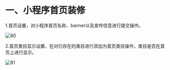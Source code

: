 # 一、小程序首页装修

1.首页设置，对小程序首页名称、banner以及宣传信息进行提交操作。

![80](http://tradeany-test.oss-cn-qingdao.aliyuncs.com/2020/10/12/MjAyMDEwMTIxMDMxNTE4MA==.png)

2.首页类目显示设置，在对已存在的类目进行添加为首页类目操作，类目是否在首页上进行显示。

![81](http://tradeany-test.oss-cn-qingdao.aliyuncs.com/2020/10/12/MjAyMDEwMTIxMDMzMDI4MQ==.png)